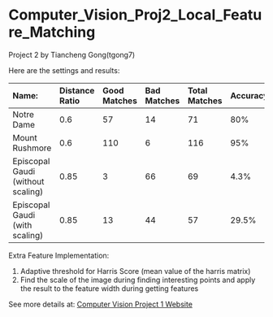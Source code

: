 # Computer_Vision_Proj2_Local_Feature_Matching
Project 2 by Tiancheng Gong(tgong7)

Here are the settings and results:

|Name:	                          |Distance Ratio|Good Matches|Bad Matches|Total Matches|Accuracy|
|:--------------------------------|:-------------|:-----------|:----------|:------------|:-------|
|Notre Dame                       |0.6           |57          |14         |71           |80%     |
|Mount Rushmore                   |0.6           |110         |6          |116          |95%     |
|Episcopal Gaudi (without scaling)|0.85          |3           |66         |69           |4.3%    |
|Episcopal Gaudi (with scaling)   |0.85          |13          |44         |57           |29.5%   |

Extra Feature Implementation:<br/>
1. Adaptive threshold for Harris Score (mean value of the harris matrix)<br/>
2. Find the scale of the image during finding interesting points and apply the result to the feature width during getting features

See more details at: [Computer Vision Project 1 Website](http://all4win.github.io/projects/cv_proj2/index.html)
